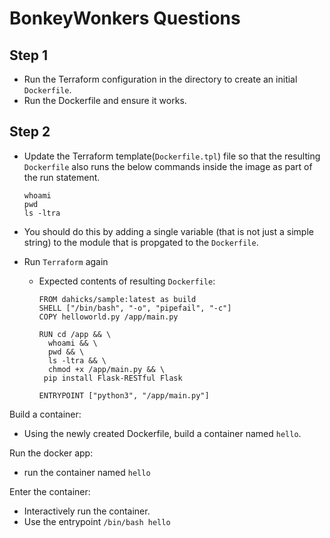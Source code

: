 # BonkeyWonkers Questions

## Step 1

+ Run the Terraform configuration in the directory to create an initial `Dockerfile`. 
+ Run the Dockerfile and ensure it works.

## Step 2

+ Update the Terraform  template(`Dockerfile.tpl`) file so that the resulting `Dockerfile` also runs the below commands inside the image as part of the run statement.

  ```
  whoami
  pwd
  ls -ltra
  ```

+ You should do this by adding a single variable (that is not just a simple string) to the module that is propgated to the `Dockerfile`.

+ Run `Terraform` again 
  + Expected contents of resulting `Dockerfile`:

    ```
    FROM dahicks/sample:latest as build
    SHELL ["/bin/bash", "-o", "pipefail", "-c"]
    COPY helloworld.py /app/main.py

    RUN cd /app && \
      whoami && \
      pwd && \
      ls -ltra && \
      chmod +x /app/main.py && \
     pip install Flask-RESTful Flask

    ENTRYPOINT ["python3", "/app/main.py"]
    ```

Build a container:
  + Using the newly created Dockerfile, build a container named `hello`.

Run the docker app:
  + run the container named `hello`

Enter the container:
  + Interactively run the container.
  + Use the  entrypoint `/bin/bash hello`

